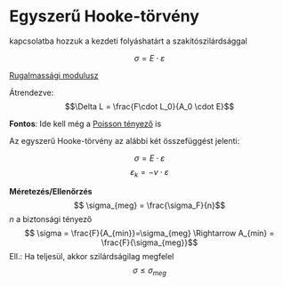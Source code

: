# Egyszerű Hooke-törvény

kapcsolatba hozzuk a kezdeti folyáshatárt a szakítószilárdsággal

$$\sigma = E\cdot \varepsilon$$

[Rugalmassági modulusz](rugalmassagi-modulusz.md)

Átrendezve:
$$\Delta L = \frac{F\cdot L_0}{A_0 \cdot E}$$

**Fontos**: Ide kell még a [Poisson tényező](poisson-tenyezo.md) is

Az egyszerű Hooke-törvény az alábbi két összefüggést jelenti:

$$\sigma=E \cdot \varepsilon$$
$$\varepsilon_k = -\nu \cdot \varepsilon$$

**Méretezés/Ellenőrzés**
$$ \sigma_{meg} = \frac{\sigma_F}{n}$$
$n$ a biztonsági tényező
$$ \sigma = \frac{F}{A_{min}}=\sigma_{meg} \Rightarrow  A_{min} = \frac{F}{\sigma_{meg}}$$
Ell.: Ha teljesül, akkor szilárdságilag megfelel
$$ \sigma \leq \sigma_{meg} $$

